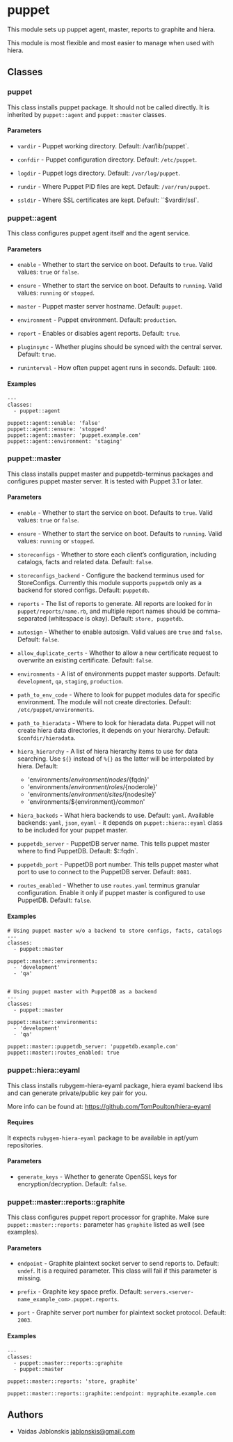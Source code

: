 puppet
===

This module sets up puppet agent, master, reports to graphite and
hiera.

This module is most flexible and most easier to manage when used with hiera.

## Classes

### puppet
This class installs puppet package. It should not be called directly.
It is inherited by `puppet::agent` and `puppet::master` classes.

#### Parameters
* `vardir` - Puppet working directory. Default: /var/lib/puppet`.

* `confdir` - Puppet configuration directory. Default: `/etc/puppet`.

* `logdir` - Puppet logs directory. Default: `/var/log/puppet`.

* `rundir` - Where Puppet PID files are kept. Default: `/var/run/puppet`.

* `ssldir` - Where SSL certificates are kept. Default: ``$vardir/ssl`.


### puppet::agent
This class configures puppet agent itself and the agent service.

#### Parameters
* `enable` - Whether to start the service on boot. Defaults to `true`.
Valid values: `true` or `false`.

* `ensure` - Whether to start the service on boot. Defaults to `running`.
Valid values: `running` or `stopped`.

* `master` - Puppet master server hostname. Default: `puppet`.

* `environment` - Puppet environment. Default: `production`.

* `report` - Enables or disables agent reports. Default: `true`.

* `pluginsync` - Whether plugins should be synced with the central server.
Default: `true`.

* `runinterval` - How often puppet agent runs in seconds. Default: `1800`.

#### Examples
    ---
    classes:
      - puppet::agent
    
    puppet::agent::enable: 'false'
    puppet::agent::ensure: 'stopped'
    puppet::agent::master: 'puppet.example.com'
    puppet::agent::environment: 'staging'


### puppet::master
This class installs puppet master and puppetdb-terminus packages and
configures puppet master server. It is tested with Puppet 3.1 or later.

#### Parameters
* `enable` - Whether to start the service on boot. Defaults to `true`.
Valid values: `true` or `false`.

* `ensure` - Whether to start the service on boot. Defaults to `running`.
Valid values: `running` or `stopped`.

* `storeconfigs` - Whether to store each client’s configuration, including
catalogs, facts and related data. Default: `false`.

* `storeconfigs_backend` - Configure the backend terminus used for StoreConfigs.
Currently this module supports `puppetdb` only as a backend for stored configs.
Default: `puppetdb`.

* `reports` - The list of reports to generate. All reports are looked for in
`puppet/reports/name.rb`, and multiple report names should be comma-separated
(whitespace is okay). Default: `store, puppetdb`.

* `autosign` - Whether to enable autosign. Valid values are `true` and `false`.
Default: `false`.

* `allow_duplicate_certs` - Whether to allow a new certificate request to overwrite
an existing certificate. Default: `false`.

* `environments` - A list of environments puppet master supports.
Default: `development`, `qa`, `staging`, `production`.

* `path_to_env_code` - Where to look for puppet modules data for specific environment.
The module will not create directories. Default: `/etc/puppet/environments`.

* `path_to_hieradata` - Where to look for hieradata data. Puppet will not create
hiera data directories, it depends on your hierarchy. Default: `$confdir/hieradata`.

* `hiera_hierarchy` - A list of hiera hierarchy items to use for data searching.
Use ``${}`` instead of ``%{}`` as the latter will be interpolated by hiera.
    Default:
    - 'environments/${environment}/nodes/${fqdn}'
    - 'environments/${environment}/roles/${noderole}'
    - 'environments/${environment}/sites/${nodesite}'
    - 'environments/${environment}/common'


* `hiera_backeds` - What hiera backends to use. Default: `yaml`. Available backends:
`yaml`, `json`, `eyaml` - it depends on `puppet::hiera::eyaml` class to be included for
your puppet master.

* `puppetdb_server` - PuppetDB server name. This tells puppet master where to find PuppetDB.
Default: $::fqdn`.

* `puppetdb_port` - PuppetDB port number. This tells puppet master what port to use to connect
to the PuppetDB server. Default: `8081`.

* `routes_enabled` - Whether to use `routes.yaml` terminus granular configuration.
Enable it only if puppet master is configured to use PuppetDB. Default: `false`.

#### Examples
    # Using puppet master w/o a backend to store configs, facts, catalogs
    ---
    classes:
      - puppet::master
    
    puppet::master::environments:
      - 'development'
      - 'qa'
    
    
    # Using puppet master with PuppetDB as a backend
    ---
    classes:
      - puppet::master
    
    puppet::master::environments:
      - 'development'
      - 'qa'
    
    puppet::master::puppetdb_server: 'puppetdb.example.com'
    puppet::master::routes_enabled: true


### puppet::hiera::eyaml
This class installs rubygem-hiera-eyaml package, hiera eyaml backend libs and can
generate private/public key pair for you.

More info can be found at: https://github.com/TomPoulton/hiera-eyaml

#### Requires
It expects `rubygem-hiera-eyaml` package to be available in apt/yum repositories.

#### Parameters
* `generate_keys` - Whether to generate OpenSSL keys for encryption/decryption.
Default: `false`.


### puppet::master::reports::graphite
This class configures puppet report processor for graphite. Make sure
`puppet::master::reports:` parameter has `graphite` listed as well (see examples).

#### Parameters
* `endpoint` - Graphite plaintext socket server to send reports to. Default: `undef`.
It is a required parameter. This class will fail if this parameter is missing.

* `prefix` - Graphite key space prefix.
Default: `servers.<server-name_example_com>.puppet.reports`.

* `port` - Graphite server port number for plaintext socket protocol. Default: `2003`.

#### Examples
    ---
    classes:
      - puppet::master::reports::graphite
      - puppet::master
    
    puppet::master::reports: 'store, graphite'
    
    puppet::master::reports::graphite::endpoint: mygraphite.example.com

## Authors
* Vaidas Jablonskis <jablonskis@gmail.com>


